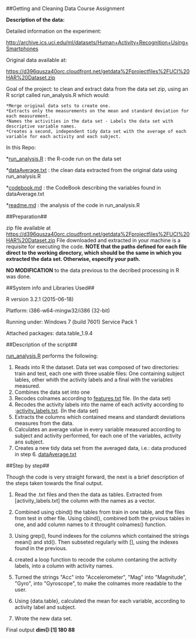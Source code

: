 
##Getting and Cleaning Data Course Assignment


**Description of the data:**

Detailed information on the experiment:

http://archive.ics.uci.edu/ml/datasets/Human+Activity+Recognition+Using+Smartphones

Original data available at:

https://d396qusza40orc.cloudfront.net/getdata%2Fprojectfiles%2FUCI%20HAR%20Dataset.zip

Goal of the project: to clean and extract data from the data set zip, using an R script called run_analysis.R which would: 

    *Merge original data sets to create one. 
    *Extracts only the measurements on the mean and standard deviation for each measurement. 
    *Names the activities in the data set - Labels the data set with descriptive variable names. 
    *Creates a second, independent tidy data set with the average of each variable for each activity and each subject.

In this Repo:

   *[run_analysis.R](./run_analysis.R) : the R-code run on the data set

   *[dataAverage.txt](./dataAverage.txt) : the clean data extracted from the original data using run_analysis.R

   *[codebook.md](./codebook.md) : the CodeBook describing the variables found in dataAverage.txt

   *[readme.md](./readme.md) : the analysis of the code in run_analysis.R

##Preparation##

zip file available at https://d396qusza40orc.cloudfront.net/getdata%2Fprojectfiles%2FUCI%20HAR%20Dataset.zip 
File downloaded and extracted in your machine is a requisite for executing the code.
**NOTE that the paths defined for each file direct to the working directory, which should be the same in which you extracted the data set. Otherwise, especify your path.**


**NO MODIFICATION** to the data previous to the decribed processing in R was done.

##System info and Libraries Used##

R version 3.2.1 (2015-06-18)

Platform: i386-w64-mingw32/i386 (32-bit)

Running under: Windows 7 (build 7601) Service Pack 1

Attached packages: data.table_1.9.4

##Description of the script##

[run_analysis.R](./run_analysis.R) performs the following:

1. Reads into R the dataset. Data set was composed of two directories: train and test, each one with three usable files: One containing subject lables, other whith the activity labels and a final with the variables measured.  
2. Combines the data set into one
3. Recodes colnames according to [features.txt](./features.txt) file. (In the data set)
4. Recodes the activity labels into the name of each activity according to :[activity_labels.txt](./activity_labels.txt). (In the data set)
5. Extracts the columns which contained means and standardt deviations measures from the data. 
6. Calculates an average value in every variable measured according to subject and activity performed, for each one of the variables, activity ans subject.
7. Creates a new tidy data set from the averaged data, i.e.: data produced in step 6. [dataAverage.txt](./Avg_data.txt)

##Step by step##

Though the code is very straight forward, the next is a brief description of the steps taken towards the final output.

1. Read the .txt files and then the data as tables. Extracted from [activity_labels.txt] the column with the names as a vector.

2. Combined using cbind() the tables from train in one table, and the files from test in other file. Using cbind(), combined both the prvious tables in one, and add column names to it throught colnames() function.

3. Using grep(), found indexes for the columns which contained the strings mean() and std(). Then subseted regularly with [], using the indexes found in the previous.

4. created a loop function to recode the column contaning the activity labels, into a column with activity names. 

5. Turned the strings "Acc" into "Accelerometer", "Mag" into "Magnitude", "Gyro", into "Gyroscope", to make the colnames more readable to the user.

6. Using {data.table}, calculated the mean for each variable, according to activity label and subject.

7. Wrote the new data set.

Final output **dim():[1] 180  88**

 
